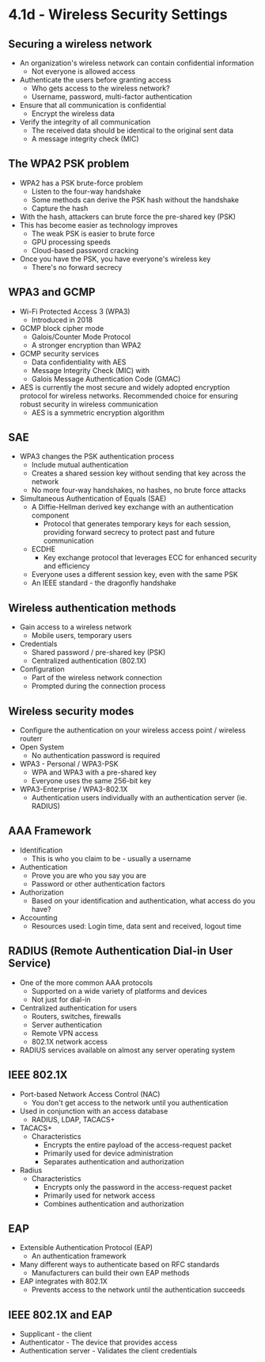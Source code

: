 # 4.1d - Wireless Security Settings
## Securing a wireless network
- An organization's wireless network can contain confidential information
	- Not everyone is allowed access
- Authenticate the users before granting access
	- Who gets access to the wireless network?
	- Username, password, multi-factor authentication
- Ensure that all communication is confidential
	- Encrypt the wireless data
- Verify the integrity of all communication
	- The received data should be identical to the original sent data
	- A message integrity check (MIC)
## The WPA2 PSK problem
- WPA2 has a PSK brute-force problem
	- Listen to the four-way handshake
	- Some methods can derive the PSK hash without the handshake
	- Capture the hash
- With the hash, attackers can brute force the pre-shared key (PSK)
- This has become easier as technology improves
	- The weak PSK is easier to brute force
	- GPU processing speeds
	- Cloud-based password cracking
- Once you have the PSK, you have everyone's wireless key
	- There's no forward secrecy
## WPA3 and GCMP
- Wi-Fi Protected Access 3 (WPA3)
	- Introduced in 2018
- GCMP block cipher mode
	- Galois/Counter Mode Protocol
	- A stronger encryption than WPA2
- GCMP security services
	- Data confidentiality with AES
	- Message Integrity Check (MIC) with
	- Galois Message Authentication Code (GMAC)
- AES is currently the most secure and widely adopted encryption protocol for wireless networks. Recommended choice for ensuring robust security in wireless communication
	- AES is a symmetric encryption algorithm
## SAE
- WPA3 changes the PSK authentication process
	- Include mutual authentication
	- Creates a shared session key without sending that key across the network
	- No more four-way handshakes, no hashes, no brute force attacks
- Simultaneous Authentication of Equals (SAE)
	- A Diffie-Hellman derived key exchange with an authentication component
		- Protocol that generates temporary keys for each session, providing forward secrecy to protect past and future communication
	- ECDHE
		- Key exchange protocol that leverages ECC for enhanced security and efficiency
	- Everyone uses a different session key, even with the same PSK
	- An IEEE standard - the dragonfly handshake
## Wireless authentication methods
- Gain access to a wireless network
	- Mobile users, temporary users
- Credentials
	- Shared password / pre-shared key (PSK)
	- Centralized authentication (802.1X)
- Configuration
	- Part of the wireless network connection
	- Prompted during the connection process
## Wireless security modes
- Configure the authentication on your wireless access point / wireless routerr
- Open System
	- No authentication password is required
- WPA3 - Personal / WPA3-PSK
	- WPA and WPA3 with a pre-shared key
	- Everyone uses the same 256-bit key
- WPA3-Enterprise / WPA3-802.1X
	- Authentication users individually with an authentication server (ie. RADIUS)
## AAA Framework
- Identification
	- This is who you claim to be - usually a username
- Authentication
	- Prove you are who you say you are
	- Password or other authentication factors
- Authorization
	- Based on your identification and authentication, what access do you have?
- Accounting
	- Resources used: Login time, data sent and received, logout time
## RADIUS (Remote Authentication Dial-in User Service)
- One of the more common AAA protocols
	- Supported on a wide variety of platforms and devices
	- Not just for dial-in
- Centralized authentication for users
	- Routers, switches, firewalls
	- Server authentication
	- Remote VPN access
	- 802.1X network access
- RADIUS services available on almost any server operating system
## IEEE 802.1X
- Port-based Network Access Control (NAC)
	- You don't get access to the network until you authentication
- Used in conjunction with an access database
	- RADIUS, LDAP, TACACS+
- TACACS+
	- Characteristics
		- Encrypts the entire payload of the access-request packet
		- Primarily used for device administration
		- Separates authentication and authorization
- Radius
	- Characteristics
		- Encrypts only the password in the access-request packet
		- Primarily used for network access
		- Combines authentication and authorization
## EAP
- Extensible Authentication Protocol (EAP)
	- An authentication framework
- Many different ways to authenticate based on RFC standards
	- Manufacturers can build their own EAP methods
- EAP integrates with 802.1X
	- Prevents access to the network until the authentication succeeds
## IEEE 802.1X and EAP
- Supplicant - the client
- Authenticator - The device that provides access
- Authentication server - Validates the client credentials
